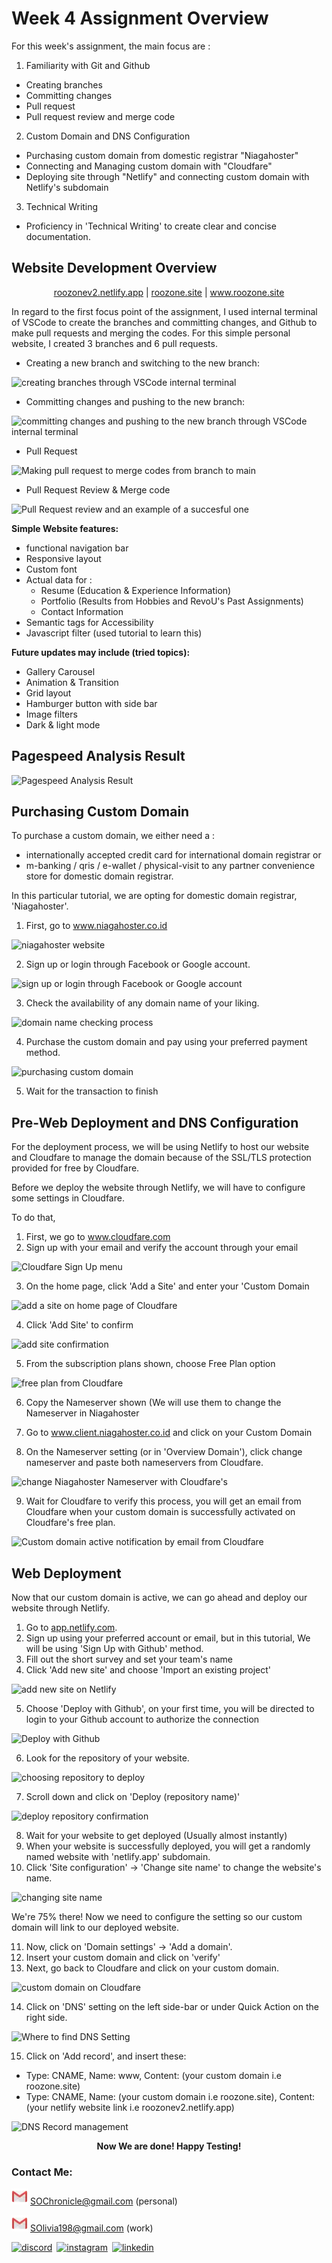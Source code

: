 
# Week 4 Assignment Overview

For this week's assignment, the main focus are :

1. Familiarity with Git and Github
- Creating branches
- Committing changes
- Pull request
- Pull request review and merge code
2. Custom Domain and DNS Configuration
- Purchasing custom domain from domestic registrar "Niagahoster"
- Connecting and Managing custom domain with "Cloudfare"
- Deploying site through "Netlify" and connecting custom domain with Netlify's subdomain
3. Technical Writing
- Proficiency in 'Technical Writing' to create clear and concise documentation.

## Website Development Overview
<p align="center">
<a href="https://roozonev2.netlify.app/">roozonev2.netlify.app</a>
|
<a href="https://roozone.site/">roozone.site</a>
|
<a href="https://www.roozone.site/">www.roozone.site</a>
</p>

In regard to the first focus point of the assignment, I used internal terminal of VSCode to create the branches and committing changes, and Github to make pull requests and merging the codes. For this simple personal website, I created 3 branches and 6 pull requests. 

- Creating a new  branch and switching to the new branch:
<img src="" alt="creating branches through VSCode internal terminal">

- Committing changes and pushing to the new branch:
<img src="" alt="committing changes and pushing to the new branch through VSCode internal terminal">

- Pull Request
<img src="" alt="Making pull request to merge codes from branch to main">

- Pull Request Review & Merge code
<img src="" alt="Pull Request review and an example of a succesful one">

<strong>Simple Website features:</strong>
- functional navigation bar 
- Responsive layout
- Custom font
- Actual data for :
    - Resume (Education & Experience Information)
    - Portfolio (Results from Hobbies and RevoU's Past Assignments)
    - Contact Information
- Semantic tags for Accessibility
- Javascript filter (used tutorial to learn this)

<strong>Future updates may include (tried topics):</strong>
- Gallery Carousel
- Animation & Transition
- Grid layout
- Hamburger button with side bar
- Image filters
- Dark & light mode


## Pagespeed Analysis Result

<img src="" alt="Pagespeed Analysis Result">

## Purchasing Custom Domain

To purchase a custom domain, we either need a :

- internationally accepted credit card for international domain registrar
or
- m-banking / qris / e-wallet / physical-visit to any partner convenience store for domestic domain registrar.

In this particular tutorial, we are opting for domestic domain registrar, 'Niagahoster'.

1. First, go to <a href="https://www.niagahoster.co.id/"> www.niagahoster.co.id</a>
<img src="" alt="niagahoster website" />

2. Sign up or login through Facebook or Google account.
<img src="" alt="sign up or login through Facebook or Google account" />

3. Check the availability of any domain name of your liking.
<img src="" alt="domain name checking process" />

4. Purchase the custom domain and pay using your preferred payment method.
<img src="" alt="purchasing custom domain" />

5. Wait for the transaction to finish

## Pre-Web Deployment and DNS Configuration

For the deployment process, we will be using Netlify to host our website and Cloudfare to manage the domain because of the SSL/TLS protection provided for free by Cloudfare.

Before we deploy the website through Netlify, we will have to configure some settings in Cloudfare. 

To do that,

1. First, we go to <a href="https://www.cloudflare.com/"> www.cloudfare.com</a>
2. Sign up with your email and verify the account through your email
<img src="" alt="Cloudfare Sign Up menu" />

3. On the home page, click 'Add a Site' and enter your 'Custom Domain
<img src="" alt="add a site on home page of Cloudfare" />

4. Click 'Add Site' to confirm
<img src="" alt="add site confirmation" />

5. From the subscription plans shown, choose Free Plan option
<img src="" alt="free plan from Cloudfare" />

6. Copy the Nameserver shown (We will use them to change the Nameserver in Niagahoster 

7. Go to <a href="https://client.niagahoster.co.id/">www.client.niagahoster.co.id</a> and click on your Custom Domain

8. On the Nameserver setting (or in 'Overview Domain'), click change nameserver and paste both nameservers from Cloudfare.
<img src="" alt="change Niagahoster Nameserver with Cloudfare's" />

9. Wait for Cloudfare to verify this process, you will get an email from Cloudfare when your custom domain is successfully activated on Cloudfare's free plan.
<img src="" alt="Custom domain active notification by email from Cloudfare" />

## Web Deployment

Now that our custom domain is active, we can go ahead and deploy our website through Netlify.

1. Go to <a href="https://app.netlify.com/">app.netlify.com</a>.
2. Sign up using your preferred account or email, but in this tutorial, We will be using 'Sign Up with Github' method.
3. Fill out the short survey and set your team's name
4. Click 'Add new site' and choose 'Import an existing project'
<img src="" alt="add new site on Netlify" />

5. Choose 'Deploy with Github', on your first time, you will be directed to login to your Github account to authorize the connection
<img src="" alt="Deploy with Github" />

6. Look for the repository of your website. 
<img src="" alt="choosing repository to deploy" />

7. Scroll down and click on 'Deploy (repository name)'
<img src="" alt="deploy repository confirmation" />

8. Wait for your website to get deployed (Usually almost instantly)
9. When your website is successfully deployed, you will get a randomly named website with 'netlify.app' subdomain. 
10. Click 'Site configuration' -> 'Change site name' to change the website's name.
<img src="" alt="changing site name" />


<p>We're 75% there! Now we need to configure the setting so our custom domain will link to our deployed website.<p>

11. Now, click on 'Domain settings' -> 'Add a domain'. 
12. Insert your custom domain and click on 'verify'
13. Next, go back to Cloudfare and click on your custom domain.
<img src="" alt="custom domain on Cloudfare" />

14. Click on 'DNS' setting on the left side-bar or under Quick Action on the right side.
<img src="" alt="Where to find DNS Setting" />

15. Click on 'Add record', and insert these:
- Type: CNAME, Name: www, Content: (your custom domain i.e roozone.site)
- Type: CNAME, Name: (your custom domain i.e roozone.site), Content: (your netlify website link i.e roozonev2.netlify.app)
<img src="" alt="DNS Record management" />

<p align="center"><strong>Now We are done! Happy Testing!</strong><p>

### Contact Me:

<img src="https://github.com/RevoU-FSSE-2/week-3-SherinOlivia/blob/main/assets/gmaillogo.webp" alt="gmail"/> SOChronicle@gmail.com (personal)

<img src="https://github.com/RevoU-FSSE-2/week-3-SherinOlivia/blob/main/assets/gmaillogo.webp" alt="gmail"/> SOlivia198@gmail.com (work)

<a href="https://discord.com/users/shxdxr#7539" target="_blank"><img src=" " class="discordLogo" alt="discord"/></a>&ensp;<a href="https://instagram.com/shxdxr?igshid=MzRlODBiNWFlZA==" target="_blank"><img src=" " class="instagramLogo" alt="instagram"/></a>&ensp;<a href="https://www.linkedin.com/in/sherin-olivia-07311127a/" target="_blank"><img src=" " class="linkedLogo" alt="linkedin"/></a>

